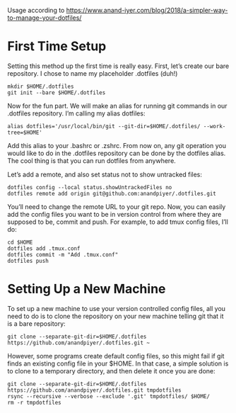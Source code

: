 Usage according to https://www.anand-iyer.com/blog/2018/a-simpler-way-to-manage-your-dotfiles/

# First Time Setup

Setting this method up the first time is really easy. First, let’s create our bare repository. I chose to name my placeholder .dotfiles (duh!)
```
mkdir $HOME/.dotfiles
git init --bare $HOME/.dotfiles
```
Now for the fun part. We will make an alias for running git commands in our .dotfiles repository. I’m calling my alias dotfiles:
```
alias dotfiles='/usr/local/bin/git --git-dir=$HOME/.dotfiles/ --work-tree=$HOME'
```
Add this alias to your .bashrc or .zshrc. From now on, any git operation you would like to do in the .dotfiles repository can be done by the dotfiles alias. The cool thing is that you can run dotfiles from anywhere.

Let’s add a remote, and also set status not to show untracked files:
```
dotfiles config --local status.showUntrackedFiles no
dotfiles remote add origin git@github.com:anandpiyer/.dotfiles.git
```
You’ll need to change the remote URL to your git repo. Now, you can easily add the config files you want to be in version control from where they are supposed to be, commit and push. For example, to add tmux config files, I’ll do:
```
cd $HOME
dotfiles add .tmux.conf
dotfiles commit -m "Add .tmux.conf"
dotfiles push
```
# Setting Up a New Machine

To set up a new machine to use your version controlled config files, all you need to do is to clone the repository on your new machine telling git that it is a bare repository:
```
git clone --separate-git-dir=$HOME/.dotfiles https://github.com/anandpiyer/.dotfiles.git ~
```
However, some programs create default config files, so this might fail if git finds an existing config file in your $HOME. In that case, a simple solution is to clone to a temporary directory, and then delete it once you are done:
```
git clone --separate-git-dir=$HOME/.dotfiles https://github.com/anandpiyer/.dotfiles.git tmpdotfiles
rsync --recursive --verbose --exclude '.git' tmpdotfiles/ $HOME/
rm -r tmpdotfiles
```
